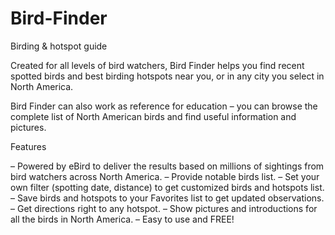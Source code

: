 # Bird-Finder
Birding &amp; hotspot guide

Created for all levels of bird watchers, Bird Finder helps you find recent spotted birds and best birding hotspots near you, or in any city you select in North America.

Bird Finder can also work as reference for education – you can browse the complete list of North American birds and find useful information and pictures.

Features

– Powered by eBird to deliver the results based on millions of sightings from bird watchers across North America.
– Provide notable birds list.
– Set your own filter (spotting date, distance) to get customized birds and hotspots list.
– Save birds and hotspots to your Favorites list to get updated observations.
– Get directions right to any hotspot.
– Show pictures and introductions for all the birds in North America.
– Easy to use and FREE!

